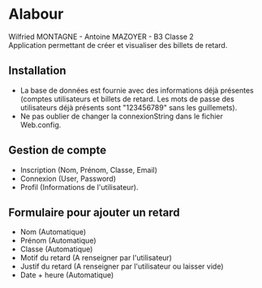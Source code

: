 # Alabour
Wilfried MONTAGNE - Antoine MAZOYER - B3 Classe 2  
Application permettant de créer et visualiser des billets de retard.

## Installation
* La base de données est fournie avec des informations déjà présentes (comptes utilisateurs et billets de retard. Les mots de passe des utilisateurs déjà présents sont "123456789" sans les guillemets).
* Ne pas oublier de changer la connexionString dans le fichier Web.config.

## Gestion de compte

* Inscription (Nom, Prénom, Classe, Email)
* Connexion (User, Password)
* Profil (Informations de l'utilisateur).

## Formulaire pour ajouter un retard
* Nom (Automatique)
* Prénom (Automatique)
* Classe (Automatique)
* Motif du retard (A renseigner par l'utilisateur)
* Justif du retard (A renseigner par l'utilisateur ou laisser vide)
* Date + heure (Automatique)


